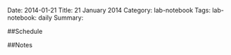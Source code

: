 Date: 2014-01-21
Title: 21 January 2014
Category: lab-notebook
Tags: lab-notebook: daily
Summary: 

##Schedule

##Notes

